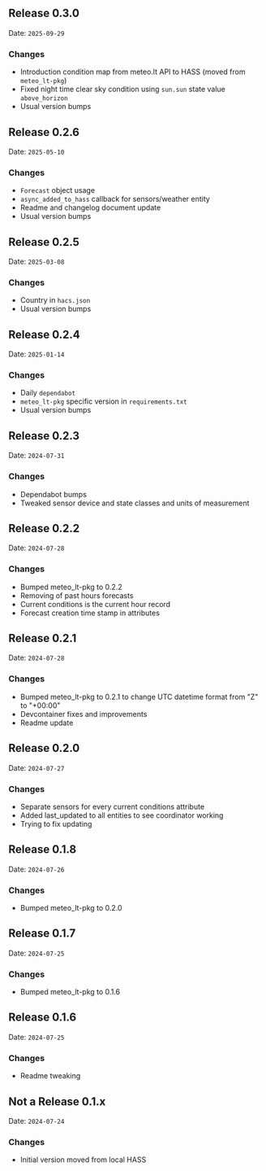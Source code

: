 ## Release 0.3.0

Date: `2025-09-29`

### Changes

- Introduction condition map from meteo.lt API to HASS (moved from `meteo_lt-pkg`)
- Fixed night time clear sky condition using `sun.sun` state value `above_horizon`
- Usual version bumps

## Release 0.2.6

Date: `2025-05-10`

### Changes

- `Forecast` object usage
- `async_added_to_hass` callback for sensors/weather entity
- Readme and changelog document update
- Usual version bumps

## Release 0.2.5

Date: `2025-03-08`

### Changes

- Country in `hacs.json`
- Usual version bumps

## Release 0.2.4

Date: `2025-01-14`

### Changes

- Daily `dependabot`
- `meteo_lt-pkg` specific version in `requirements.txt`
- Usual version bumps

## Release 0.2.3

Date: `2024-07-31`

### Changes

- Dependabot bumps
- Tweaked sensor device and state classes and units of measurement

## Release 0.2.2

Date: `2024-07-28`

### Changes

- Bumped meteo_lt-pkg to 0.2.2
- Removing of past hours forecasts
- Current conditions is the current hour record
- Forecast creation time stamp in attributes

## Release 0.2.1

Date: `2024-07-28`

### Changes

- Bumped meteo_lt-pkg to 0.2.1 to change UTC datetime format from "Z" to "+00:00"
- Devcontainer fixes and improvements
- Readme update

## Release 0.2.0

Date: `2024-07-27`

### Changes

- Separate sensors for every current conditions attribute
- Added last_updated to all entities to see coordinator working
- Trying to fix updating

## Release 0.1.8

Date: `2024-07-26`

### Changes

- Bumped meteo_lt-pkg to 0.2.0

## Release 0.1.7

Date: `2024-07-25`

### Changes

- Bumped meteo_lt-pkg to 0.1.6

## Release 0.1.6

Date: `2024-07-25`

### Changes

- Readme tweaking

## Not a Release 0.1.x

Date: `2024-07-24`

### Changes

- Initial version moved from local HASS